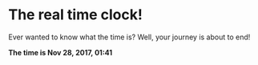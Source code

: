 # The real time clock!

Ever wanted to know what the time is? Well, your journey is about to end!

**The time is Nov 28, 2017, 01:41**